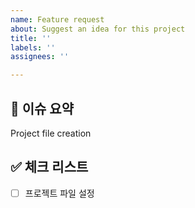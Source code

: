 ```yaml
---
name: Feature request
about: Suggest an idea for this project
title: ''
labels: ''
assignees: ''

---
```


## 🥑 이슈 요약

<!-- 이슈에 대해 설명해주세요. -->
Project file creation

## ✅ 체크 리스트

<!-- 해야 할 일을 적어주세요. -->

- [ ] 프로젝트 파일 설정
